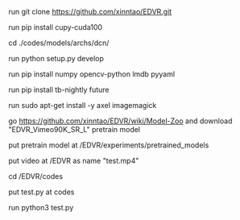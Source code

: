 run git clone https://github.com/xinntao/EDVR.git

run pip install cupy-cuda100

cd ./codes/models/archs/dcn/

run python setup.py develop

run pip install numpy opencv-python lmdb pyyaml

run pip install tb-nightly future

run sudo apt-get install -y axel imagemagick

go https://github.com/xinntao/EDVR/wiki/Model-Zoo and download "EDVR_Vimeo90K_SR_L" pretrain model

put pretrain model at /EDVR/experiments/pretrained_models 

put video at /EDVR as name "test.mp4"

cd /EDVR/codes

put test.py at codes

run python3 test.py



